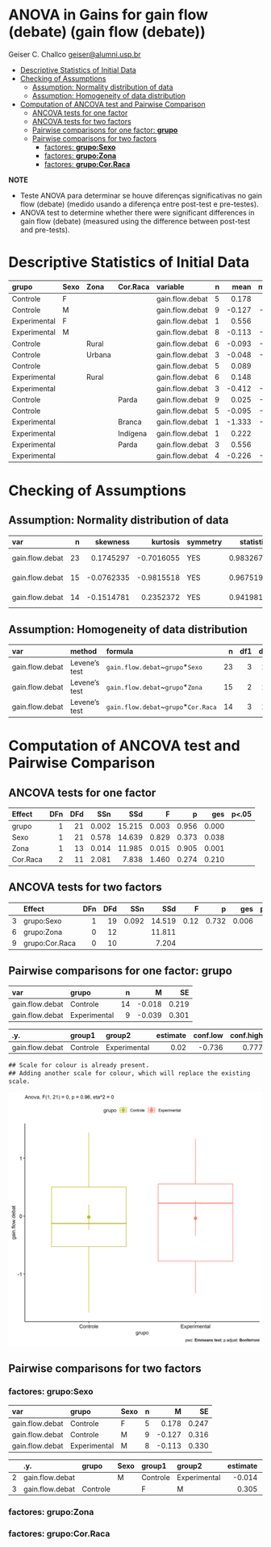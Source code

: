 ANOVA in Gains for gain flow (debate) (gain flow (debate))
================
Geiser C. Challco <geiser@alumni.usp.br>

- [Descriptive Statistics of Initial
  Data](#descriptive-statistics-of-initial-data)
- [Checking of Assumptions](#checking-of-assumptions)
  - [Assumption: Normality distribution of
    data](#assumption-normality-distribution-of-data)
  - [Assumption: Homogeneity of data
    distribution](#assumption-homogeneity-of-data-distribution)
- [Computation of ANCOVA test and Pairwise
  Comparison](#computation-of-ancova-test-and-pairwise-comparison)
  - [ANCOVA tests for one factor](#ancova-tests-for-one-factor)
  - [ANCOVA tests for two factors](#ancova-tests-for-two-factors)
  - [Pairwise comparisons for one factor:
    **grupo**](#pairwise-comparisons-for-one-factor-grupo)
  - [Pairwise comparisons for two
    factors](#pairwise-comparisons-for-two-factors)
    - [factores: **grupo:Sexo**](#factores-gruposexo)
    - [factores: **grupo:Zona**](#factores-grupozona)
    - [factores: **grupo:Cor.Raca**](#factores-grupocorraca)

**NOTE**

- Teste ANOVA para determinar se houve diferenças significativas no gain
  flow (debate) (medido usando a diferença entre post-test e
  pre-testes).
- ANOVA test to determine whether there were significant differences in
  gain flow (debate) (measured using the difference between post-test
  and pre-tests).

# Descriptive Statistics of Initial Data

| grupo        | Sexo | Zona   | Cor.Raca | variable        |   n |   mean | median |    min |    max |    sd |    se |    ci |   iqr |
|:-------------|:-----|:-------|:---------|:----------------|----:|-------:|-------:|-------:|-------:|------:|------:|------:|------:|
| Controle     | F    |        |          | gain.flow.debat |   5 |  0.178 |  0.333 | -0.556 |  0.778 | 0.553 | 0.247 | 0.687 | 0.778 |
| Controle     | M    |        |          | gain.flow.debat |   9 | -0.127 | -0.333 | -1.667 |  1.444 | 0.948 | 0.316 | 0.729 | 0.667 |
| Experimental | F    |        |          | gain.flow.debat |   1 |  0.556 |  0.556 |  0.556 |  0.556 |       |       |       | 0.000 |
| Experimental | M    |        |          | gain.flow.debat |   8 | -0.113 | -0.063 | -1.333 |  1.333 | 0.934 | 0.330 | 0.781 | 1.361 |
| Controle     |      | Rural  |          | gain.flow.debat |   6 | -0.093 | -0.444 | -1.667 |  1.444 | 1.164 | 0.475 | 1.222 | 1.306 |
| Controle     |      | Urbana |          | gain.flow.debat |   3 | -0.048 | -0.032 | -0.222 |  0.111 | 0.167 | 0.097 | 0.415 | 0.167 |
| Controle     |      |        |          | gain.flow.debat |   5 |  0.089 |  0.333 | -0.778 |  0.778 | 0.669 | 0.299 | 0.830 | 1.000 |
| Experimental |      | Rural  |          | gain.flow.debat |   6 |  0.148 |  0.500 | -1.333 |  1.333 | 0.998 | 0.407 | 1.047 | 1.111 |
| Experimental |      |        |          | gain.flow.debat |   3 | -0.412 | -0.347 | -1.111 |  0.222 | 0.669 | 0.386 | 1.662 | 0.667 |
| Controle     |      |        | Parda    | gain.flow.debat |   9 |  0.025 | -0.222 | -1.667 |  1.444 | 0.947 | 0.316 | 0.728 | 1.000 |
| Controle     |      |        |          | gain.flow.debat |   5 | -0.095 | -0.032 | -0.778 |  0.778 | 0.610 | 0.273 | 0.757 | 0.667 |
| Experimental |      |        | Branca   | gain.flow.debat |   1 | -1.333 | -1.333 | -1.333 | -1.333 |       |       |       | 0.000 |
| Experimental |      |        | Indígena | gain.flow.debat |   1 |  0.222 |  0.222 |  0.222 |  0.222 |       |       |       | 0.000 |
| Experimental |      |        | Parda    | gain.flow.debat |   3 |  0.556 |  0.556 |  0.444 |  0.667 | 0.111 | 0.064 | 0.276 | 0.111 |
| Experimental |      |        |          | gain.flow.debat |   4 | -0.226 | -0.562 | -1.111 |  1.333 | 1.085 | 0.543 | 1.727 | 0.934 |

# Checking of Assumptions

## Assumption: Normality distribution of data

| var             |   n |   skewness |   kurtosis | symmetry | statistic | method       |         p | p.signif | normality |
|:----------------|----:|-----------:|-----------:|:---------|----------:|:-------------|----------:|:---------|:----------|
| gain.flow.debat |  23 |  0.1745297 | -0.7016055 | YES      | 0.9832678 | Shapiro-Wilk | 0.9535498 | ns       | YES       |
| gain.flow.debat |  15 | -0.0762335 | -0.9815518 | YES      | 0.9675192 | Shapiro-Wilk | 0.8197692 | ns       | YES       |
| gain.flow.debat |  14 | -0.1514781 |  0.2352372 | YES      | 0.9419811 | Shapiro-Wilk | 0.4442976 | ns       | YES       |

## Assumption: Homogeneity of data distribution

| var             | method        | formula                               |   n | df1 | df2 | statistic |         p | p.signif |
|:----------------|:--------------|:--------------------------------------|----:|----:|----:|----------:|----------:|:---------|
| gain.flow.debat | Levene’s test | `gain.flow.debat`~`grupo`\*`Sexo`     |  23 |   3 |  19 | 0.9895371 | 0.4188300 | ns       |
| gain.flow.debat | Levene’s test | `gain.flow.debat`~`grupo`\*`Zona`     |  15 |   2 |  12 | 1.0658866 | 0.3748932 | ns       |
| gain.flow.debat | Levene’s test | `gain.flow.debat`~`grupo`\*`Cor.Raca` |  14 |   3 |  10 | 1.5549418 | 0.2607688 | ns       |

# Computation of ANCOVA test and Pairwise Comparison

## ANCOVA tests for one factor

| Effect   | DFn | DFd |   SSn |    SSd |     F |     p |   ges | p\<.05 |
|:---------|----:|----:|------:|-------:|------:|------:|------:|:-------|
| grupo    |   1 |  21 | 0.002 | 15.215 | 0.003 | 0.956 | 0.000 |        |
| Sexo     |   1 |  21 | 0.578 | 14.639 | 0.829 | 0.373 | 0.038 |        |
| Zona     |   1 |  13 | 0.014 | 11.985 | 0.015 | 0.905 | 0.001 |        |
| Cor.Raca |   2 |  11 | 2.081 |  7.838 | 1.460 | 0.274 | 0.210 |        |

## ANCOVA tests for two factors

|     | Effect         | DFn | DFd |   SSn |    SSd |    F |     p |   ges | p\<.05 |
|:----|:---------------|----:|----:|------:|-------:|-----:|------:|------:|:-------|
| 3   | grupo:Sexo     |   1 |  19 | 0.092 | 14.519 | 0.12 | 0.732 | 0.006 |        |
| 6   | grupo:Zona     |   0 |  12 |       | 11.811 |      |       |       |        |
| 9   | grupo:Cor.Raca |   0 |  10 |       |  7.204 |      |       |       |        |

## Pairwise comparisons for one factor: **grupo**

| var             | grupo        |   n |      M |    SE |
|:----------------|:-------------|----:|-------:|------:|
| gain.flow.debat | Controle     |  14 | -0.018 | 0.219 |
| gain.flow.debat | Experimental |   9 | -0.039 | 0.301 |

| .y.             | group1   | group2       | estimate | conf.low | conf.high |    se | statistic |     p | p.adj | p.adj.signif |
|:----------------|:---------|:-------------|---------:|---------:|----------:|------:|----------:|------:|------:|:-------------|
| gain.flow.debat | Controle | Experimental |     0.02 |   -0.736 |     0.777 | 0.364 |     0.056 | 0.956 | 0.956 | ns           |

    ## Scale for colour is already present.
    ## Adding another scale for colour, which will replace the existing scale.

![](stari-gain.flow.debat-Serie-8-ano-gain_files/figure-gfm/unnamed-chunk-18-1.png)<!-- -->

## Pairwise comparisons for two factors

### factores: **grupo:Sexo**

| var             | grupo        | Sexo |   n |      M |    SE |
|:----------------|:-------------|:-----|----:|-------:|------:|
| gain.flow.debat | Controle     | F    |   5 |  0.178 | 0.247 |
| gain.flow.debat | Controle     | M    |   9 | -0.127 | 0.316 |
| gain.flow.debat | Experimental | M    |   8 | -0.113 | 0.330 |

|     | .y.             | grupo    | Sexo | group1   | group2       | estimate | conf.low | conf.high |    se | statistic |     p | p.adj | p.adj.signif |
|:----|:----------------|:---------|:-----|:---------|:-------------|---------:|---------:|----------:|------:|----------:|------:|------:|:-------------|
| 2   | gain.flow.debat |          | M    | Controle | Experimental |   -0.014 |   -0.903 |     0.875 | 0.425 |    -0.033 | 0.974 | 0.974 | ns           |
| 3   | gain.flow.debat | Controle |      | F        | M            |    0.305 |   -0.716 |     1.325 | 0.488 |     0.625 | 0.539 | 0.539 | ns           |

### factores: **grupo:Zona**

### factores: **grupo:Cor.Raca**
